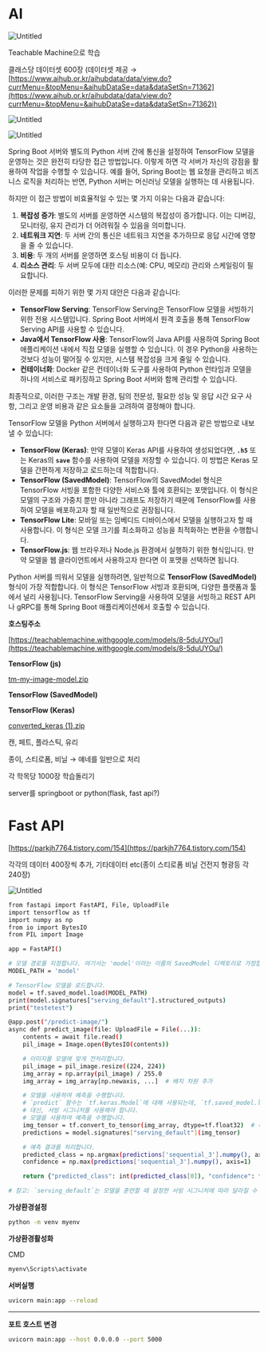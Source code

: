 # AI

![Untitled](AI_IMG/Untitled.png)

Teachable Machine으로 학습

클래스당 데이터셋 600장 (데이터셋 제공 → [https://www.aihub.or.kr/aihubdata/data/view.do?currMenu=&topMenu=&aihubDataSe=data&dataSetSn=71362](https://www.aihub.or.kr/aihubdata/data/view.do?currMenu=&topMenu=&aihubDataSe=data&dataSetSn=71362))

![Untitled](AI_IMG/Untitled%201.png)

![Untitled](AI_IMG/Untitled%202.png)

Spring Boot 서버와 별도의 Python 서버 간에 통신을 설정하여 TensorFlow 모델을 운영하는 것은 완전히 타당한 접근 방법입니다. 이렇게 하면 각 서버가 자신의 강점을 활용하여 작업을 수행할 수 있습니다. 예를 들어, Spring Boot는 웹 요청을 관리하고 비즈니스 로직을 처리하는 반면, Python 서버는 머신러닝 모델을 실행하는 데 사용됩니다.

하지만 이 접근 방법이 비효율적일 수 있는 몇 가지 이유는 다음과 같습니다:

1. **복잡성 증가**: 별도의 서버를 운영하면 시스템의 복잡성이 증가합니다. 이는 디버깅, 모니터링, 유지 관리가 더 어려워질 수 있음을 의미합니다.
2. **네트워크 지연**: 두 서버 간의 통신은 네트워크 지연을 추가하므로 응답 시간에 영향을 줄 수 있습니다.
3. **비용**: 두 개의 서버를 운영하면 호스팅 비용이 더 듭니다.
4. **리소스 관리**: 두 서버 모두에 대한 리소스(예: CPU, 메모리) 관리와 스케일링이 필요합니다.

이러한 문제를 피하기 위한 몇 가지 대안은 다음과 같습니다:

- **TensorFlow Serving**: TensorFlow Serving은 TensorFlow 모델을 서빙하기 위한 전용 시스템입니다. Spring Boot 서버에서 원격 호출을 통해 TensorFlow Serving API를 사용할 수 있습니다.
- **Java에서 TensorFlow 사용**: TensorFlow의 Java API를 사용하여 Spring Boot 애플리케이션 내에서 직접 모델을 실행할 수 있습니다. 이 경우 Python을 사용하는 것보다 성능이 떨어질 수 있지만, 시스템 복잡성을 크게 줄일 수 있습니다.
- **컨테이너화**: Docker 같은 컨테이너화 도구를 사용하여 Python 런타임과 모델을 하나의 서비스로 패키징하고 Spring Boot 서버와 함께 관리할 수 있습니다.

최종적으로, 이러한 구조는 개발 환경, 팀의 전문성, 필요한 성능 및 응답 시간 요구 사항, 그리고 운영 비용과 같은 요소들을 고려하여 결정해야 합니다.

TensorFlow 모델을 Python 서버에서 실행하고자 한다면 다음과 같은 방법으로 내보낼 수 있습니다:

- **TensorFlow (Keras)**: 만약 모델이 Keras API를 사용하여 생성되었다면, **`.h5`** 또는 Keras의 **`save`** 함수를 사용하여 모델을 저장할 수 있습니다. 이 방법은 Keras 모델을 간편하게 저장하고 로드하는데 적합합니다.
- **TensorFlow (SavedModel)**: TensorFlow의 SavedModel 형식은 TensorFlow 서빙을 포함한 다양한 서비스와 툴에 호환되는 포맷입니다. 이 형식은 모델의 구조와 가중치 뿐만 아니라 그래프도 저장하기 때문에 TensorFlow를 사용하여 모델을 배포하고자 할 때 일반적으로 권장됩니다.
- **TensorFlow Lite**: 모바일 또는 임베디드 디바이스에서 모델을 실행하고자 할 때 사용합니다. 이 형식은 모델 크기를 최소화하고 성능을 최적화하는 변환을 수행합니다.
- **TensorFlow.js**: 웹 브라우저나 Node.js 환경에서 실행하기 위한 형식입니다. 만약 모델을 웹 클라이언트에서 사용하고자 한다면 이 포맷을 선택하면 됩니다.

Python 서버를 띄워서 모델을 실행하려면, 일반적으로 **TensorFlow (SavedModel)** 형식이 가장 적합합니다. 이 형식은 TensorFlow 서빙과 호환되며, 다양한 플랫폼과 툴에서 널리 사용됩니다. TensorFlow Serving을 사용하여 모델을 서빙하고 REST API나 gRPC를 통해 Spring Boot 애플리케이션에서 호출할 수 있습니다.

**호스팅주소**

[https://teachablemachine.withgoogle.com/models/8-5duUYOu/](https://teachablemachine.withgoogle.com/models/8-5duUYOu/)

**TensorFlow (js)**

[tm-my-image-model.zip](AI_IMG/tm-my-image-model.zip)

**TensorFlow (SavedModel)**

**TensorFlow (Keras)**

[converted_keras (1).zip](AI_IMG/converted_keras_(1).zip)

캔, 페트, 플라스틱, 유리

종이, 스티로폼, 비닐 → 얘네를 일반으로 처리

각 학목당 1000장 학습돌리기

server를 springboot or python(flask, fast api?)

# Fast API

[https://parkjh7764.tistory.com/154](https://parkjh7764.tistory.com/154)

각각의 데이터 400장씩 추가, 기타데이터 etc(종이 스티로폼 비닐 건전지 형광등 각 240장)

![Untitled](AI_IMG/Untitled%203.png)

```bash
from fastapi import FastAPI, File, UploadFile
import tensorflow as tf
import numpy as np
from io import BytesIO
from PIL import Image

app = FastAPI()

# 모델 경로를 지정합니다. 여기서는 'model'이라는 이름의 SavedModel 디렉토리로 가정합니다.
MODEL_PATH = 'model'

# TensorFlow 모델을 로드합니다.
model = tf.saved_model.load(MODEL_PATH)
print(model.signatures["serving_default"].structured_outputs)
print("testetest")

@app.post("/predict-image/")
async def predict_image(file: UploadFile = File(...)):
    contents = await file.read()
    pil_image = Image.open(BytesIO(contents))

    # 이미지를 모델에 맞게 전처리합니다.
    pil_image = pil_image.resize((224, 224))
    img_array = np.array(pil_image) / 255.0
    img_array = img_array[np.newaxis, ...]  # 배치 차원 추가

    # 모델을 사용하여 예측을 수행합니다.
    # `predict` 함수는 `tf.keras.Model`에 대해 사용되는데, `tf.saved_model.load`로 로드된 모델은 이를 직접 사용할 수 없습니다.
    # 대신, 서빙 시그니처를 사용해야 합니다.
    # 모델을 사용하여 예측을 수행합니다.
    img_tensor = tf.convert_to_tensor(img_array, dtype=tf.float32)  # 데이터 타입을 float32로 명시
    predictions = model.signatures["serving_default"](img_tensor)

    # 예측 결과를 처리합니다.
    predicted_class = np.argmax(predictions['sequential_3'].numpy(), axis=1)
    confidence = np.max(predictions['sequential_3'].numpy(), axis=1)

    return {"predicted_class": int(predicted_class[0]), "confidence": float(confidence[0])}

# 참고: `serving_default`는 모델을 훈련할 때 설정한 서빙 시그니처에 따라 달라질 수 있습니다.
```

**가상환경설정**

```bash
python -m venv myenv
```

**가상환경활성화**

CMD

```bash
myenv\Scripts\activate
```

**서버실행**

```bash
uvicorn main:app --reload
```

 ****

**포트 호스트 변경**

```bash
uvicorn main:app --host 0.0.0.0 --port 5000
```